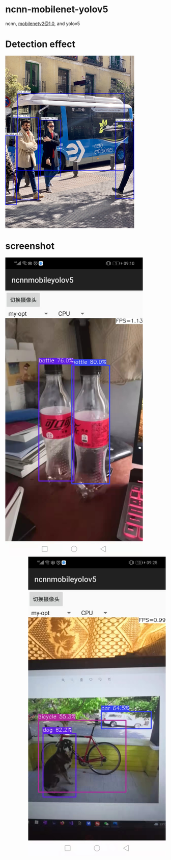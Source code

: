 # ncnn-mobilenet-yolov5
 ncnn, mobilenetv2@1.0, and yolov5


# Detection effect
<img src="bus-demo.jpg" width="405" hight="540" align=center />

# screenshot
<center class="half">
    <img src="demo.jpg" width="432" hight="936" align = left><img src="demo1.jpg" width="432" hight="936" align = right>
</center>

